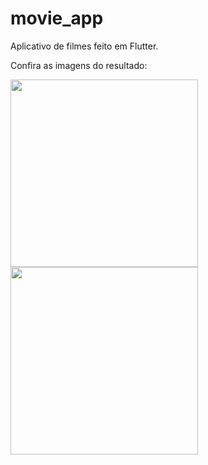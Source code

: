 # movie_app

Aplicativo de filmes feito em Flutter.

Confira as imagens do resultado: 

<img src="https://user-images.githubusercontent.com/52508911/99205730-212c5d80-2798-11eb-8c72-c5171a5ca8df.png" width="300" />
<img src="https://user-images.githubusercontent.com/52508911/99205728-1ffb3080-2798-11eb-9d71-d9c7cc07d208.png" width="300" />
